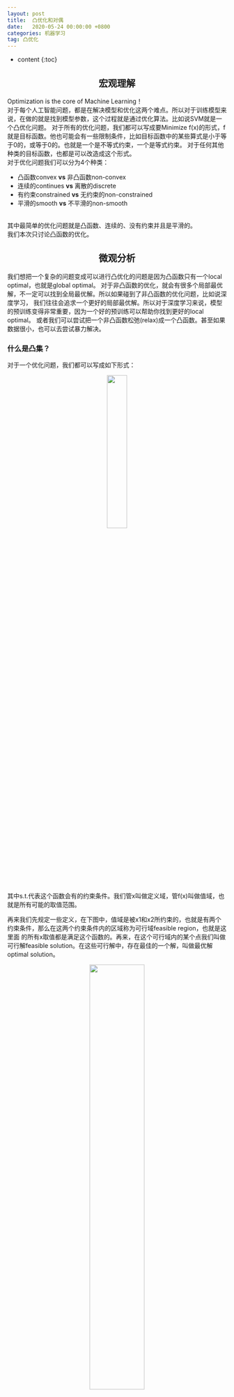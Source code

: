 ```yaml
---
layout: post
title:  凸优化和对偶
date:   2020-05-24 00:00:00 +0800
categories: 机器学习
tag: 凸优化
---
```


* content
{:toc}


<h2 align="center">宏观理解</h2>

Optimization is the core of Machine Learning！<br/>
对于每个人工智能问题，都是在解决模型和优化这两个难点。所以对于训练模型来说，在做的就是找到模型参数，这个过程就是通过优化算法。比如说SVM就是一个凸优化问题。
对于所有的优化问题，我们都可以写成要Minimize f(x)的形式，f就是目标函数。他也可能会有一些限制条件，比如目标函数中的某些算式是小于等于0的，或等于0的。也就是一个是不等式约束，一个是等式约束。
对于任何其他种类的目标函数，也都是可以改造成这个形式。<br/>
对于优化问题我们可以分为4个种类：
 - 凸函数convex        **vs**      非凸函数non-convex
 - 连续的continues     **vs**      离散的discrete
 - 有约束constrained   **vs**      无约束的non-constrained
 - 平滑的smooth        **vs**      不平滑的non-smooth
<br/>
其中最简单的优化问题就是凸函数、连续的、没有约束并且是平滑的。
<br/>
我们本次只讨论凸函数的优化。

<h2 align="center">微观分析</h2>

我们想把一个复杂的问题变成可以进行凸优化的问题是因为凸函数只有一个local optimal，也就是global optimal。
对于非凸函数的优化，就会有很多个局部最优解，不一定可以找到全局最优解。所以如果碰到了非凸函数的优化问题，比如说深度学习，
我们往往会追求一个更好的局部最优解。所以对于深度学习来说，模型的预训练变得非常重要，因为一个好的预训练可以帮助你找到更好的local optimal。
或者我们可以尝试把一个非凸函数松弛(relax)成一个凸函数。甚至如果数据很小，也可以去尝试暴力解决。

<h3>什么是凸集？</h3>

对于一个优化问题，我们都可以写成如下形式：

<p align="center" > 
  <img src="/imgs/convex/1.png" width="30%" height="30%">
</p>

其中s.t.代表这个函数会有的约束条件。我们管x叫做定义域，管f(x)叫做值域，也就是所有可能的取值范围。

再来我们先规定一些定义，在下图中，值域是被x1和x2所约束的，也就是有两个约束条件，那么在这两个约束条件内的区域称为可行域feasible region，也就是这里面
的所有x取值都是满足这个函数的。再来，在这个可行域内的某个点我们叫做可行解feasible solution。在这些可行解中，存在最佳的一个解，叫做最优解optimal solution。

<p align="center"> 
  <img src="/imgs/convex/2.jpg" width="50%" height="50%">
</p>

那么在定义域中，我们任选了两个点，如果对于这两个点x，y存在一个alpha值属于[0,1]，我们有![](https://latex.codecogs.com/gif.latex?%5Calpha%20x&plus;%281-%5Calpha%20%29y%5Cin%20C)
，则这个集合叫做凸集convex set。则在下图中属于凸集的是(A）

<p align="center"> 
  <img src="/imgs/convex/3.gif" width="50%" height="50%">
</p>

还有一些定理比如两个凸集的交集也是凸集。

<h3>什么是凸函数？</h3>

凸函数的定义为在该函数的凸集定义域内任意两个点x，y，函数满足![](https://latex.codecogs.com/gif.latex?f%28%5Ctheta%20x%20&plus;%20%281-%5Ctheta%20%29y%29%20%5Cleq%20%5Ctheta%20f%28x%29&plus;%281-%5Ctheta%20%29f%28y%29)
。用人话说，就是函数内任意两个点的连线中的convex combination一定在定义域上convex combination的上方。

<p align="center"> 
  <img src="/imgs/convex/4.png" width="50%" height="50%">
</p>

那么我们在拿到一个函数的时候怎么去判断他是不是一个凸函数呢？<br/>
- 根据First order convexity condition, 我们首先要求函数f是可导的，并且对于任意的x，y当且仅当满足![](https://latex.codecogs.com/gif.latex?f%28y%29%5Cgeq%20f%28x%29&plus;%5Ctriangledown%20%28x%29%5ET%28y-x%29)
时，f为凸函数。
- 根据Second order convexity condition, 我们首先要求函数f是二阶可导的，并且对于任意的x，y当且仅当满足![](https://latex.codecogs.com/gif.latex?%5Ctriangledown%5E2%20f%28x%29%5Csucceq%200)
时，f为凸函数。

常见的凸优化问题比如线性规划，则可以使用很多在线solver可以解决。

那么我们对于一般无约束的最优化问题都很好解决，比如![](https://latex.codecogs.com/gif.latex?f%28x%2Cy%29%20%3D%20x%5E2%20&plus;%20y%5E2%20-2x)
，我们只要求出x对于f的导数等于0的时候x的值，和y对于f的导数等于0的时候y的值便能得到整个函数的最小值。可是如果像文章刚开头的凸优化问题标准形式，带有约束条件时，就
会变得棘手，所以如何把带有约束条件的最优化问题转变成无约束条件的最优化问题呢？

<h3>拉格朗日对偶</h3>

这时候我们就需要引入一个辅助函数，叫广义拉格朗日函数generalized lagrange function，之所以叫广义，就是它并不会对优化问题的函数和约束条件进行某种限定，接受任何形式的约束。

<p align="center"> 
  <img src="/imgs/convex/5.png">
</p>

其中x即为原函数中的x值，alpha是一个k维向量，每个alpha对应一个非不等式约束，也就是说对于每一个ci我们都有一个alpha_i。相似的，对于每一个等式约束我们都有一个对应的beta_j。

我们还需要一个辅助函数：

<p align="center"> 
  <img src="/imgs/convex/6.png" width="20%" height="20%">
</p>

对于任何的x，我们都可以用theta_p函数来求得一个值，这个值我们可以通过确定拉格朗日函数的x值时，求得其最大值。我们称这个问题是最优化问题的原始问题primal problem。因为这两个函数是等价的，之所以我们需要定义这个函数是因为我们尝试把优化问题中的约束条件融合进原始问题这个无约束函数中。故原始问题的解，就等于优化问题的解。

为什么我们可以用原始问题来代替最优化问题的解？

我们分两个部分来讨论，即：

1. 当x满足约束条件的时候：

<p align="center"> 
  <img src="/imgs/convex/7.png" width="50%" height="50%">
</p>

所以当x满足约束条件的时候，即ci都是小于等于0时，alpha都是大于等于0的，所以在第二行的等式中右边的第二项最大就是0。我们也知道hj是等于0的，所以第三项也就等于0。

2. 当x不满足约束条件的时候：

<p align="center"> 
  <img src="/imgs/convex/8.png" width="80%" height="80%">
</p>

所以当x不满足约束条件的时候，我们的原始问题是趋向于正无穷的。所以无法求得原始问题的最小值。

所以通过以上的推论，我们可以认为如果我们可以找到原始问题的最小值，那么这个值就等价于我们的优化问题。

但是对于怎么去求解这个原始问题的最优解我们还是不知道。那我们可不可以再找到一个对偶函数，让它的值也去等价于原始问题的值以便于更简单的求解原始问题呢？答案是肯定的，所以我们可以定义另一个函数theta_D(x)作为原始问题的互补形式，也就是要求使得拉格朗日函数最小。

<p align="center"> 
  <img src="/imgs/convex/9.png" width="70%" height="70%">
</p>

所以我们现在得到了原始问题的对偶问题，那么如果原始问题和对偶问题都有最优解的话，我们管这个不等式叫做<strong>弱对偶性</strong>:

<p align="center"> 
  <img src="/imgs/convex/10.png" width="50%" height="50%">
</p>

我们肯定不能凭空捏造一个对偶函数，那么我们看看怎么去证明他们的对偶性：

<p align="center"> 
  <img src="/imgs/convex/11.png" width="70%" height="70%">
</p>

所有我们可以有一个推论，即**如果d* 等价于 p* 的时候，那么x和两个拉格朗日乘子同时是原始问题和对偶问题的最优解！**

那么在什么情况下d* 才会等价于 p* 呢？

这就要引入一个新的定理叫做Slater条件：

- 定理：对于原始问题和对偶问题，假设函数f(x)和c(x)都是凸函数，并且h(x)是仿射函数（由一阶多项式构成的函数）；并且假设不等式约束c(x)是严格可行的，则存在x，alpha，beta，使得x是原始问题的最优解，alpha和beta是对偶问题的最优解，并且![](https://latex.codecogs.com/gif.latex?d%5E*%20%3D%20p%5E*%20%3D%20L%28x%5E*%2C%20%5Calpha%20%5E*%2C%20%5Cbeta%20%5E*%29)。

当满足了slater条件的时候，我们叫这个等式为<strong>强对偶性</strong>

那么在满足了强对偶性之后，我们应该怎么解出来最优值呢？KKT条件给了我们一个更加具体的定义，并且告诉我们当满了强对偶性的时候，最优解满足下面的条件：

<p align="center"> 
  <img src="/imgs/convex/12.png" width="30%" height="30%">
</p>

其中第二条乘子和不等式约束相乘是等于0的被称为KKT对偶互补条件。

随后我们便能通过代入KKT条件呢求解出x的取值。

在机器学习中SVM的对偶求解是最著名的，关于怎么把对偶应用到求解SVM中，请转至[SVM](https://jasonhhao.github.io/2018/11/14/Support-Vector-Machine/)
的博客中。


